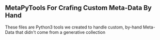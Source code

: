 ## MetaPyTools For Crafing Custom Meta-Data By Hand
These files are Python3 tools we created to handle custom, by-hand Meta-Data that didn't come from a generative collection
